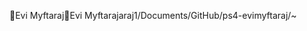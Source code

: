 Evi Myftaraj                                          E v i   M y f t a r a j   a r a j 1 / D o c u m e n t s / G i t H u b / p s 4 - e v i m y f t a r a j / ~ 